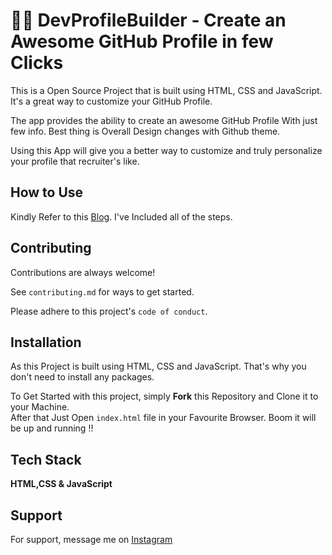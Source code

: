 
# 🐱‍💻 DevProfileBuilder - Create an Awesome GitHub Profile in few Clicks 

This is a Open Source Project that is built using HTML, CSS and JavaScript. It's a great way to customize your GitHub Profile.

The app provides the ability to create an awesome GitHub Profile With just few info. Best thing is Overall Design changes with Github theme.

Using this App will give you a better way to customize and truly personalize your profile that recruiter's like.


## How to Use

Kindly Refer to this [Blog](https://sabirkhan.hashnode.dev/create-an-awesome-github-profile-in-minutes). I've Included all of the steps.
## Contributing

Contributions are always welcome!

See `contributing.md` for ways to get started.

Please adhere to this project's `code of conduct`.


## Installation

As this Project is built using HTML, CSS and JavaScript. That's why you don't need to install any packages.

To Get Started with this project, simply **Fork** this Repository and Clone it to your Machine.  
After that Just Open `index.html` file in your Favourite Browser.
Boom it will be up and running !!

    
## Tech Stack

**HTML,CSS & JavaScript**


## Support

For support, message me on [Instagram](https://instagram.com/malik_9136)
